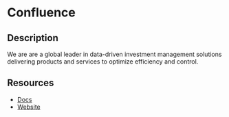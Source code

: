 # Confluence

## Description
We are are a global leader in data-driven investment management solutions delivering products and services to optimize efficiency and control.

## Resources
* [Docs](https://docs.atlassian.com/atlassian-confluence/REST/6.6.0/)
* [Website](confluence.com)
